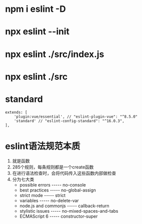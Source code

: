 # npm i eslint -D

# npx eslint --init

#  npx eslint ./src/index.js

#  npx eslint ./src

# standard 
    extends: [
        'plugin:vue/essential', // "eslint-plugin-vue": "^8.5.0"
        'standard' // "eslint-config-standard": "^16.0.3",
    ],

# eslint语法规范本质
1. 就是函数
2. 285个规则，每条规则都是一个create函数
3. 在进行语法检查时，会将代码传入这些函数内部做检查
4. 分为七大类 
    - possible errors       ----- no-console
    - best practices        ----- no-global-assign
    - strict mode           ----- strict
    - variables             ----- no-delete-var
    - node.js and commonjs  ----- callback-return
    - stylistic issues      ----- no-mixed-spaces-and-tabs
    - ECMAScript 6          ----- constructor-super

   
